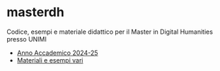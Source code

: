 # masterdh
Codice, esempi e materiale didattico per il Master in Digital Humanities presso UNIMI

- [Anno Accademico 2024-25](./2024-25)
- [Materiali e esempi vari](./materials)
